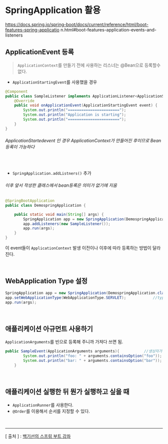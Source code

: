 SpringApplication 활용
===================

https://docs.spring.io/spring-boot/docs/current/reference/html/boot-features-spring-applicatio
n.html#boot-features-application-events-and-listeners

ApplicationEvent 등록
---
> `ApplicationContext`를 만들기 전에 사용하는 리스너는 @Bean으로 등록할수 없다.
  
  + `ApplicationStartingEvent`를 사용했을 경우
  
```java
@Component
public class SampleListener implements ApplicationListener<ApplicationStartingEvent> {          //ApplicationContext 만들어지기 이전이라 Bean이 작동을 안함
    @Override
    public void onApplicationEvent(ApplicationStartingEvent event) {
        System.out.println("=======================");
        System.out.println("Application is starting");
        System.out.println("=======================");
    }
}
```
  ###### _ApplicationStartedevent_ 인 경우 ApplicationContext가 만들어진 후이므로 Bean 등록이 가능하다  
  
  <br/>
  
  + `SpringApplication.addListners()` 추가
  
  ###### 이후 앞서 작성한 클래스에서 bean등록은 의미가 없기에 지움

```java
@SpringBootApplication
public class DemospringApplication {

    public static void main(String[] args) {
        SpringApplication app = new SpringApplication(DemospringApplication.class);
        app.addListeners(new SampleListener());
        app.run(args);
    }
}
```

 이 event들이 `ApplicationContext` 발생 이전이나 이후에 따라 등록하는 방법이 달라진다.

<br/>  

WebApplication Type 설정
---

```java
SpringApplication app = new SpringApplication(DemospringApplication.class);
app.setWebApplicationType(WebApplicationType.SERVLET);            //type으로는 NONE, SERVLET, REACTIVE가 있다.
app.run(args);
```
<br/>  

애플리케이션 아규먼트 사용하기
---
`ApplicationArguments`를 빈으로 등록해 주니까 가져다 쓰면 됨.
```java
public SampleEvent(ApplicationArguments arguments){           //생상자가 한개고 생성자의 파라미터가 빈일경우에는 그 빈을 스프링이 알아서 주입한다.
        System.out.println("foo: " + arguments.containsOption("foo"));
        System.out.println("bar: " + arguments.containsOption("bar"));
    }
```

<br/>

애플리케이션 실행한 뒤 뭔가 실행하고 싶을 때
---

+ `ApplicationRunner`를 사용한다.
+ `@Order`를 이용해서 순서를 지정할 수 있다.  

<br/>

---
[ 출처 ] : [백기선의 스프링 부트 강좌](https://www.inflearn.com/course/%EC%8A%A4%ED%94%84%EB%A7%81%EB%B6%80%ED%8A%B8/)
